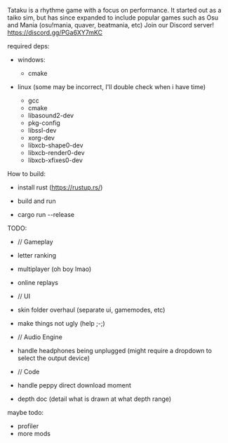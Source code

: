 Tataku is a rhythme game with a focus on performance.
It started out as a taiko sim, but has since expanded to include popular games such as Osu and Mania (osu!mania, quaver, beatmania, etc)
Join our Discord server! https://discord.gg/PGa6XY7mKC

required deps:
 - windows:
   - cmake

 - linux (some may be incorrect, I'll double check when i have time)
   - gcc
   - cmake
   - libasound2-dev
   - pkg-config
   - libssl-dev
   - xorg-dev
   - libxcb-shape0-dev
   - libxcb-render0-dev
   - libxcb-xfixes0-dev

How to build:
 - install rust (https://rustup.rs/)

 - build and run
  - cargo run --release


TODO:
- // Gameplay
 - letter ranking
 - multiplayer (oh boy lmao)
 - online replays

- // UI
 - skin folder overhaul (separate ui, gamemodes, etc)
 - make things not ugly (help ;-;)

- // Audio Engine
 - handle headphones being unplugged (might require a dropdown to select the output device)

- // Code
 - handle peppy direct download moment
 - depth doc (detail what is drawn at what depth range)

maybe todo:
 - profiler
 - more mods

